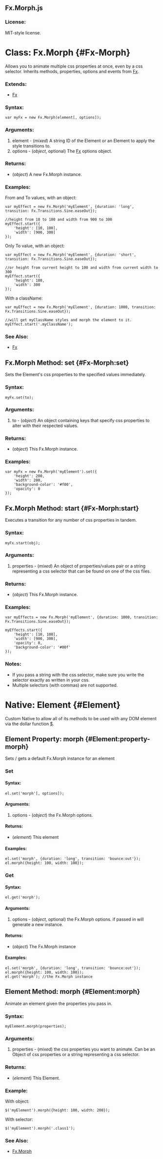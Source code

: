 Fx.Morph.js
-----------


### License:

MIT-style license.



Class: Fx.Morph {#Fx-Morph}
===========================

Allows you to animate multiple css properties at once, even by a css selector. Inherits methods, properties, options and events from [Fx][].

### Extends:

- [Fx][]

### Syntax:

	var myFx = new Fx.Morph(element[, options]);

### Arguments:

1. element - (*mixed*) A string ID of the Element or an Element to apply the style transitions to.
2. options - (*object*, optional) The [Fx][] options object.

### Returns:

* (*object*) A new Fx.Morph instance.

### Examples:

From and To values, with an object:

	var myEffect = new Fx.Morph('myElement', {duration: 'long', transition: Fx.Transitions.Sine.easeOut});

	//height from 10 to 100 and width from 900 to 300
	myEffect.start({
		'height': [10, 100],
		'width': [900, 300]
	});


Only To value, with an object:

	var myEffect = new Fx.Morph('myElement', {duration: 'short', transition: Fx.Transitions.Sine.easeOut});

	//or height from current height to 100 and width from current width to 300
	myEffect.start({
		'height': 100,
		'width': 300
	});


With a className:

	var myEffect = new Fx.Morph('myElement', {duration: 1000, transition: Fx.Transitions.Sine.easeOut});

	//will get myClassName styles and morph the element to it.
	myEffect.start('.myClassName');


### See Also:

- [Fx][]



Fx.Morph Method: set {#Fx-Morph:set}
------------------------------------

Sets the Element's css properties to the specified values immediately.

### Syntax:

	myFx.set(to);

### Arguments:

1. to - (*object*) An object containing keys that specify css properties to alter with their respected values.

### Returns:

* (*object*) This Fx.Morph instance.

### Examples:

	var myFx = new Fx.Morph('myElement').set({
		'height': 200,
		'width': 200,
		'background-color': '#f00',
		'opacity': 0
	});



Fx.Morph Method: start {#Fx-Morph:start}
----------------------------------------

Executes a transition for any number of css properties in tandem.

### Syntax:

	myFx.start(obj);

### Arguments:

1. properties - (*mixed*) An object of properties/values pair or a string representing a css selector that can be found on one of the css files.

### Returns:

* (*object*) This Fx.Morph instance.

### Examples:

	var myEffects = new Fx.Morph('myElement', {duration: 1000, transition: Fx.Transitions.Sine.easeOut});

	myEffects.start({
		'height': [10, 100],
		'width': [900, 300],
		'opacity': 0,
		'background-color': '#00f'
	});

### Notes:

- If you pass a string with the css selector, make sure you write the selector exactly as written in your css.
- Multiple selectors (with commas) are not supported.



Native: Element {#Element}
==========================

Custom Native to allow all of its methods to be used with any DOM element via the dollar function [$][].



Element Property: morph {#Element:property-morph}
---------------------------------------------------

Sets / gets a default Fx.Morph instance for an element

### Set

#### Syntax:

	el.set('morph'[, options]);

#### Arguments:

1. options - (*object*) the Fx.Morph options.

#### Returns:

* (*element*) This element

#### Examples:

	el.set('morph', {duration: 'long', transition: 'bounce:out'});
	el.morph({height: 100, width: 100});

### Get

#### Syntax:

	el.get('morph');

#### Arguments:

1. options - (*object*, optional) the Fx.Morph options. if passed in will generate a new instance.

#### Returns:

* (*object*) The Fx.Morph instance

#### Examples:

	el.set('morph', {duration: 'long', transition: 'bounce:out'});
	el.morph({height: 100, width: 100});
	el.get('morph'); //the Fx.Morph instance



Element Method: morph {#Element:morph}
--------------------------------------

Animate an element given the properties you pass in.

### Syntax:

	myElement.morph(properties);

### Arguments:

1. properties - (*mixed*) the css properties you want to animate. Can be an Object of css properties or a string representing a css selector.

### Returns:

* (*element*) This Element.

### Example:

With object:

	$('myElement').morph({height: 100, width: 200});

With selector:

	$('myElement').morph('.class1');

### See Also:

- [Fx.Morph][]



[$]: /Element/#dollar
[Fx]: /Fx/Fx
[Fx.Morph]: #Fx.Morph
